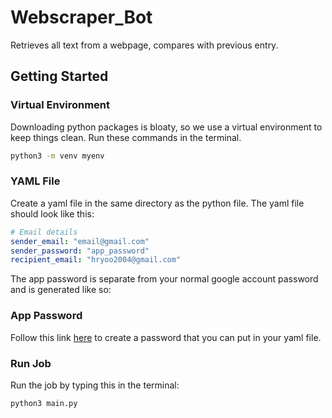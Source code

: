 # Webscraper_Bot

Retrieves all text from a webpage, compares with previous entry.

## Getting Started

### Virtual Environment

Downloading python packages is bloaty, so we use a virtual environment to keep things clean. Run these commands in the terminal.

```bash
python3 -m venv myenv
```

### YAML File

Create a yaml file in the same directory as the python file. The yaml file should look like this:

```yaml
# Email details
sender_email: "email@gmail.com"
sender_password: "app_password"
recipient_email: "hryoo2004@gmail.com"
```

The app password is separate from your normal google account password and is generated like so:

### App Password

Follow this link [here](https://support.google.com/accounts/answer/185833?visit_id=638301564797218479-244567776&p=InvalidSecondFactor&rd=1) to create a password that you can put in your yaml file.

### Run Job

Run the job by typing this in the terminal:

```bash
python3 main.py
```
